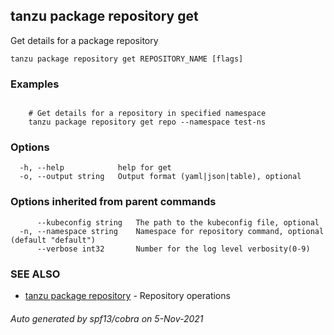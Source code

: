 ## tanzu package repository get

Get details for a package repository

```
tanzu package repository get REPOSITORY_NAME [flags]
```

### Examples

```

    # Get details for a repository in specified namespace 	
    tanzu package repository get repo --namespace test-ns
```

### Options

```
  -h, --help            help for get
  -o, --output string   Output format (yaml|json|table), optional
```

### Options inherited from parent commands

```
      --kubeconfig string   The path to the kubeconfig file, optional
  -n, --namespace string    Namespace for repository command, optional (default "default")
      --verbose int32       Number for the log level verbosity(0-9)
```

### SEE ALSO

* [tanzu package repository](tanzu_package_repository.md)	 - Repository operations

###### Auto generated by spf13/cobra on 5-Nov-2021

